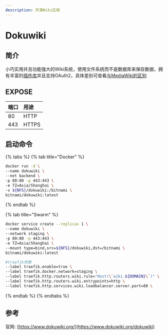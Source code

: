 ```yaml
---
description: 开源Wiki应用
---
```


# Dokuwiki

## 简介

小巧实用并且功能强大的Wiki系统，使用文件系统而不是数据库来保存数据，拥有丰富的[插件库](https://www.dokuwiki.org/plugins)并且支持OAuth2，具体差别可查看[与MediaWiki的区别](https://www.wikimatrix.org/compare/dokuwiki+mediawiki)

## EXPOSE

| 端口 | 用途 |
| :--- | :--- |
| 80 | HTTP |
| 443 | HTTPS |



## 启动命令

{% tabs %}
{% tab title="Docker" %}
```bash
docker run -d \
--name dokuwiki \
--net backend \
-p 80:80 -p 443:443 \
-e TZ=Asia/Shanghai \
-v ${NFS}/dokuwiki:/bitnami \
bitnami/dokuwiki:latest
```
{% endtab %}

{% tab title="Swarm" %}
```bash
docker service create --replicas 1 \
--name dokuwiki \
--network staging \
-p 80:80 -p 443:443 \
-e TZ=Asia/Shanghai \
--mount type=bind,src=${NFS}/dokuwiki,dst=/bitnami \
bitnami/dokuwiki:latest

#traefik参数
--label traefik.enable=true \
--label traefik.docker.network=staging \
--label traefik.http.routers.wiki.rule="Host(\`wiki.${DOMAIN}\`)" \
--label traefik.http.routers.wiki.entrypoints=http \
--label traefik.http.services.wiki.loadbalancer.server.port=80 \
```
{% endtab %}
{% endtabs %}



## 参考

官网: [https://www.dokuwiki.org/](https://www.dokuwiki.org/dokuwiki)

